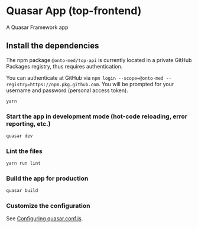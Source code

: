 # Quasar App (top-frontend)

A Quasar Framework app

## Install the dependencies
The npm package `@onto-med/top-api` is currently located in a private GitHub Packages registry, thus requires authentication.

You can authenticate at GitHub via `npm login --scope=@onto-med --registry=https://npm.pkg.github.com`.
You will be prompted for your username and password (personal access token).

```bash
yarn
```

### Start the app in development mode (hot-code reloading, error reporting, etc.)
```bash
quasar dev
```

### Lint the files
```bash
yarn run lint
```

### Build the app for production
```bash
quasar build
```

### Customize the configuration
See [Configuring quasar.conf.js](https://quasar.dev/quasar-cli/quasar-conf-js).

